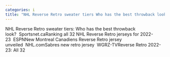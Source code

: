 ```yaml
---
categories: i
title: "NHL Reverse Retro sweater tiers Who has the best throwback look  Sportsnetca"
---
```

NHL Reverse Retro sweater tiers: Who has the best throwback look?&nbsp;&nbsp;Sportsnet.caRanking all 32 NHL Reverse Retro jerseys for 2022-23&nbsp;&nbsp;ESPNNew Montreal Canadiens Reverse Retro jersey unveiled&nbsp;&nbsp;NHL.comSabres new retro jersey&nbsp;&nbsp;WGRZ-TVReverse Retro 2022-23: All 32 